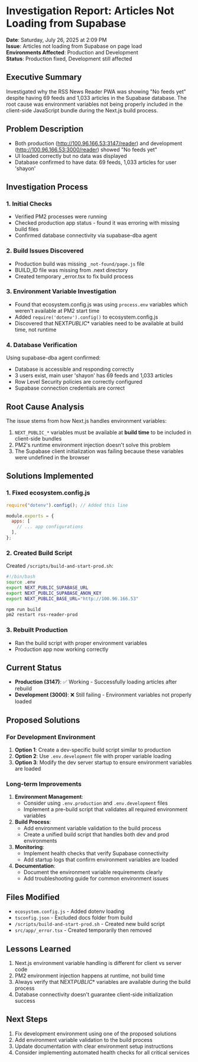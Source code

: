 # Investigation Report: Articles Not Loading from Supabase

**Date**: Saturday, July 26, 2025 at 2:09 PM  
**Issue**: Articles not loading from Supabase on page load  
**Environments Affected**: Production and Development  
**Status**: Production fixed, Development still affected

## Executive Summary

Investigated why the RSS News Reader PWA was showing "No feeds yet" despite having 69 feeds and 1,033 articles in the Supabase database. The root cause was environment variables not being properly included in the client-side JavaScript bundle during the Next.js build process.

## Problem Description

- Both production (http://100.96.166.53:3147/reader) and development (http://100.96.166.53:3000/reader) showed "No feeds yet"
- UI loaded correctly but no data was displayed
- Database confirmed to have data: 69 feeds, 1,033 articles for user 'shayon'

## Investigation Process

### 1. Initial Checks

- Verified PM2 processes were running
- Checked production app status - found it was erroring with missing build files
- Confirmed database connectivity via supabase-dba agent

### 2. Build Issues Discovered

- Production build was missing `_not-found/page.js` file
- BUILD_ID file was missing from .next directory
- Created temporary \_error.tsx to fix build process

### 3. Environment Variable Investigation

- Found that ecosystem.config.js was using `process.env` variables which weren't available at PM2 start time
- Added `require('dotenv').config()` to ecosystem.config.js
- Discovered that NEXT*PUBLIC*\* variables need to be available at build time, not runtime

### 4. Database Verification

Using supabase-dba agent confirmed:

- Database is accessible and responding correctly
- 3 users exist, main user 'shayon' has 69 feeds and 1,033 articles
- Row Level Security policies are correctly configured
- Supabase connection credentials are correct

## Root Cause Analysis

The issue stems from how Next.js handles environment variables:

1. `NEXT_PUBLIC_*` variables must be available at **build time** to be included in client-side bundles
2. PM2's runtime environment injection doesn't solve this problem
3. The Supabase client initialization was failing because these variables were undefined in the browser

## Solutions Implemented

### 1. Fixed ecosystem.config.js

```javascript
require("dotenv").config(); // Added this line

module.exports = {
  apps: [
    // ... app configurations
  ],
};
```

### 2. Created Build Script

Created `/scripts/build-and-start-prod.sh`:

```bash
#!/bin/bash
source .env
export NEXT_PUBLIC_SUPABASE_URL
export NEXT_PUBLIC_SUPABASE_ANON_KEY
export NEXT_PUBLIC_BASE_URL="http://100.96.166.53"

npm run build
pm2 restart rss-reader-prod
```

### 3. Rebuilt Production

- Ran the build script with proper environment variables
- Production app now working correctly

## Current Status

- **Production (3147)**: ✅ Working - Successfully loading articles after rebuild
- **Development (3000)**: ❌ Still failing - Environment variables not properly loaded

## Proposed Solutions

### For Development Environment

1. **Option 1**: Create a dev-specific build script similar to production
2. **Option 2**: Use `.env.development` file with proper variable loading
3. **Option 3**: Modify the dev server startup to ensure environment variables are loaded

### Long-term Improvements

1. **Environment Management**:
   - Consider using `.env.production` and `.env.development` files
   - Implement a pre-build script that validates all required environment variables
2. **Build Process**:
   - Add environment variable validation to the build process
   - Create a unified build script that handles both dev and prod environments
3. **Monitoring**:
   - Implement health checks that verify Supabase connectivity
   - Add startup logs that confirm environment variables are loaded
4. **Documentation**:
   - Document the environment variable requirements clearly
   - Add troubleshooting guide for common environment issues

## Files Modified

- `ecosystem.config.js` - Added dotenv loading
- `tsconfig.json` - Excluded docs folder from build
- `/scripts/build-and-start-prod.sh` - Created new build script
- `src/app/_error.tsx` - Created temporarily then removed

## Lessons Learned

1. Next.js environment variable handling is different for client vs server code
2. PM2 environment injection happens at runtime, not build time
3. Always verify that NEXT*PUBLIC*\* variables are available during the build process
4. Database connectivity doesn't guarantee client-side initialization success

## Next Steps

1. Fix development environment using one of the proposed solutions
2. Add environment variable validation to the build process
3. Update documentation with clear environment setup instructions
4. Consider implementing automated health checks for all critical services
